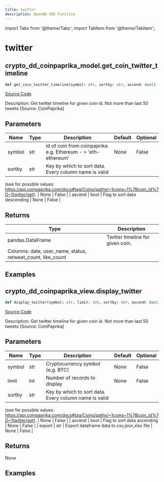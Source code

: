 ```yaml
---
title: twitter
description: OpenBB SDK Function
---
```


import Tabs from '@theme/Tabs';
import TabItem from '@theme/TabItem';

# twitter

<Tabs>
<TabItem value="model" label="Model" default>

## crypto_dd_coinpaprika_model.get_coin_twitter_timeline

```python title='openbb_terminal/cryptocurrency/due_diligence/coinpaprika_model.py'
def get_coin_twitter_timeline(symbol: str, sortby: str, ascend: bool) -> DataFrame:
```
[Source Code](https://github.com/OpenBB-finance/OpenBBTerminal/tree/main/openbb_terminal/cryptocurrency/due_diligence/coinpaprika_model.py#L42)

Description: Get twitter timeline for given coin id. Not more than last 50 tweets [Source: CoinPaprika]

## Parameters

| Name | Type | Description | Default | Optional |
| ---- | ---- | ----------- | ------- | -------- |
| symbol | str | id of coin from coinpaprika e.g. Ethereum - > 'eth-ethereum' | None | False |
| sortby | str | Key by which to sort data. Every column name is valid
(see for possible values:
https://api.coinpaprika.com/docs#tag/Coins/paths/~1coins~1%7Bcoin_id%7D~1twitter/get). | None | False |
| ascend | bool | Flag to sort data descending | None | False |

## Returns

| Type | Description |
| ---- | ----------- |
| pandas.DataFrame | Twitter timeline for given coin.
Columns: date, user_name, status, retweet_count, like_count |

## Examples



</TabItem>
<TabItem value="view" label="View">

## crypto_dd_coinpaprika_view.display_twitter

```python title='openbb_terminal/cryptocurrency/due_diligence/coinpaprika_view.py'
def display_twitter(symbol: str, limit: int, sortby: str, ascend: bool, export: str) -> None:
```
[Source Code](https://github.com/OpenBB-finance/OpenBBTerminal/tree/main/openbb_terminal/cryptocurrency/due_diligence/coinpaprika_view.py#L87)

Description: Get twitter timeline for given coin id. Not more than last 50 tweets [Source: CoinPaprika]

## Parameters

| Name | Type | Description | Default | Optional |
| ---- | ---- | ----------- | ------- | -------- |
| symbol | str | Cryptocurrency symbol (e.g. BTC) | None | False |
| limit | int | Number of records to display | None | False |
| sortby | str | Key by which to sort data. Every column name is valid
(see for possible values:
https://api.coinpaprika.com/docs#tag/Coins/paths/~1coins~1%7Bcoin_id%7D~1twitter/get). | None | False |
| ascend | bool | Flag to sort data ascending | None | False |
| export | str | Export dataframe data to csv,json,xlsx file | None | False |

## Returns

None

## Examples



</TabItem>
</Tabs>